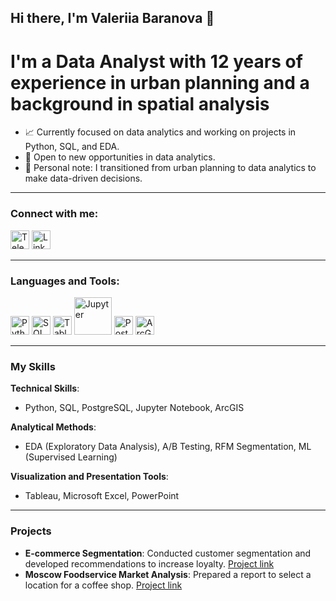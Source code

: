 ## Hi there, I'm Valeriia Baranova 👋

# I'm a Data Analyst with 12 years of experience in urban planning and a background in spatial analysis

- 📈 Currently focused on data analytics and working on projects in Python, SQL, and EDA.
- 🤝 Open to new opportunities in data analytics.
- 🌟 Personal note: I transitioned from urban planning to data analytics to make data-driven decisions.

---

### Connect with me:
[<img src="https://img.icons8.com/color/48/000000/telegram-app.png" alt="Telegram" width="30"/>](https://t.me/inlightwithu)
[<img src="https://img.icons8.com/color/48/000000/linkedin.png" alt="LinkedIn" width="30"/>](https://www.linkedin.com/in/valeriia-baranova-3b15a29b/)

---

### Languages and Tools:
<span>
    <img src="https://img.icons8.com/color/48/000000/python.png" alt="Python" width="30"/>
    <img src="https://img.icons8.com/color/48/000000/sql.png" alt="SQL" width="30"/>
    <img src="https://img.icons8.com/color/48/000000/tableau-software.png" alt="Tableau" width="30"/>
    <img src="https://cdn.icon-icons.com/icons2/2699/PNG/512/jupyter_logo_icon_169453.png" alt="Jupyter" width="60"/>
    <img src="https://img.icons8.com/color/48/000000/postgreesql.png" alt="PostgreSQL" width="30"/>
    <img src="https://iconlogovector.com/uploads/images/2024/11/lg-6728bd4f89958-ArcGIS.webp" alt="ArcGIS" width="30"/> 
</span>

---

### My Skills

**Technical Skills**:
- Python, SQL, PostgreSQL, Jupyter Notebook, ArcGIS

**Analytical Methods**:
- EDA (Exploratory Data Analysis), A/B Testing, RFM Segmentation, ML (Supervised Learning)

**Visualization and Presentation Tools**:
- Tableau, Microsoft Excel, PowerPoint

---

### Projects
- **E-commerce Segmentation**: Conducted customer segmentation and developed recommendations to increase loyalty. [Project link](#)
- **Moscow Foodservice Market Analysis**: Prepared a report to select a location for a coffee shop. [Project link](#)
